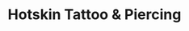 ---
title: "Hotskin Tattoo & Piercing"
url: /duedingen/hotskin-tattoo-und-piercing/
shop: Tattoo
---